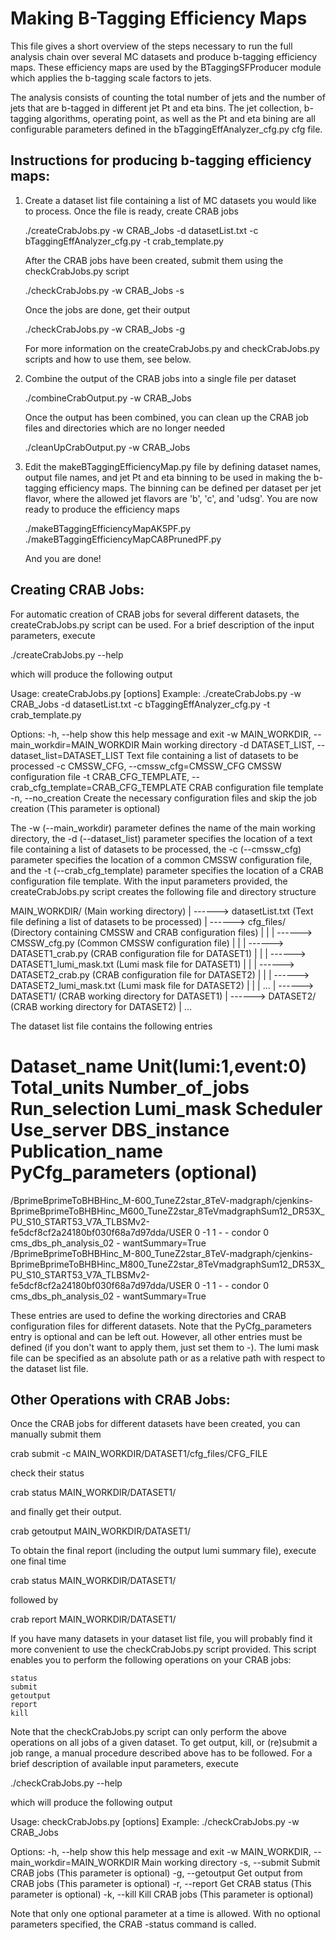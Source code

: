 # Making B-Tagging Efficiency Maps

This file gives a short overview of the steps necessary to run the full analysis chain over several MC datasets
and produce b-tagging efficiency maps. These efficiency maps are used by the BTaggingSFProducer module which applies
the b-tagging scale factors to jets.

The analysis consists of counting the total number of jets and the number of jets
that are b-tagged in different jet Pt and eta bins. The jet collection, b-tagging algorithms, operating point, as well
as the Pt and eta bining are all configurable parameters defined in the bTaggingEffAnalyzer_cfg.py cfg file.

## Instructions for producing b-tagging efficiency maps:

1. Create a dataset list file containing a list of MC datasets you would like to process. Once the file is ready,
   create CRAB jobs

   ./createCrabJobs.py -w CRAB_Jobs -d datasetList.txt -c bTaggingEffAnalyzer_cfg.py -t crab_template.py

   After the CRAB jobs have been created, submit them using the checkCrabJobs.py script

   ./checkCrabJobs.py -w CRAB_Jobs -s

   Once the jobs are done, get their output

   ./checkCrabJobs.py -w CRAB_Jobs -g

   For more information on the createCrabJobs.py and checkCrabJobs.py scripts and how to use them, see below.

2. Combine the output of the CRAB jobs into a single file per dataset

   ./combineCrabOutput.py -w CRAB_Jobs

   Once the output has been combined, you can clean up the CRAB job files and directories which are no longer needed

   ./cleanUpCrabOutput.py -w CRAB_Jobs

3. Edit the makeBTaggingEfficiencyMap.py file by defining dataset names, output file names, and jet Pt and eta binning
   to be used in making the b-tagging efficiency maps. The binning can be defined per dataset per jet flavor, where the
   allowed jet flavors are 'b', 'c', and 'udsg'. You are now ready to produce the efficiency maps

   ./makeBTaggingEfficiencyMapAK5PF.py
   ./makeBTaggingEfficiencyMapCA8PrunedPF.py

   And you are done!


## Creating CRAB Jobs:

For automatic creation of CRAB jobs for several different datasets, the createCrabJobs.py script can be used.
For a brief description of the input parameters, execute

./createCrabJobs.py --help

which will produce the following output

Usage: createCrabJobs.py [options]
Example: ./createCrabJobs.py -w CRAB_Jobs -d datasetList.txt -c bTaggingEffAnalyzer_cfg.py -t crab_template.py

Options:
  -h, --help            show this help message and exit
  -w MAIN_WORKDIR, --main_workdir=MAIN_WORKDIR
                        Main working directory
  -d DATASET_LIST, --dataset_list=DATASET_LIST
                        Text file containing a list of datasets to be
                        processed
  -c CMSSW_CFG, --cmssw_cfg=CMSSW_CFG
                        CMSSW configuration file
  -t CRAB_CFG_TEMPLATE, --crab_cfg_template=CRAB_CFG_TEMPLATE
                        CRAB configuration file template
  -n, --no_creation     Create the necessary configuration files and skip the
                        job creation (This parameter is optional)

The -w (--main_workdir) parameter defines the name of the main working directory, the -d (--dataset_list)
parameter specifies the location of a text file containing a list of datasets to be processed, the -c (--cmssw_cfg)
parameter specifies the location of a common CMSSW configuration file, and the -t (--crab_cfg_template) parameter
specifies the location of a CRAB configuration file template. With the input parameters provided, the createCrabJobs.py
script creates the following file and directory structure

MAIN_WORKDIR/ (Main working directory)
    |
    ------> datasetList.txt (Text file defining a list of datasets to be processed)
    |
    ------> cfg_files/ (Directory containing CMSSW and CRAB configuration files)
    |          |
    |          ------> CMSSW_cfg.py (Common CMSSW configuration file)
    |          |
    |          ------> DATASET1_crab.py (CRAB configuration file for DATASET1)
    |          |
    |          ------> DATASET1_lumi_mask.txt (Lumi mask file for DATASET1)
    |          |
    |          ------> DATASET2_crab.py (CRAB configuration file for DATASET2)
    |          |
    |          ------> DATASET2_lumi_mask.txt (Lumi mask file for DATASET2)
    |          |
    |          ...
    |
    ------> DATASET1/ (CRAB working directory for DATASET1)
    |
    ------> DATASET2/ (CRAB working directory for DATASET2)
    |
    ...

The dataset list file contains the following entries

# Dataset_name                                                                                                                                                                                  Unit(lumi:1,event:0)   Total_units   Number_of_jobs   Run_selection   Lumi_mask   Scheduler   Use_server             DBS_instance   Publication_name   PyCfg_parameters (optional)
/BprimeBprimeToBHBHinc_M-600_TuneZ2star_8TeV-madgraph/cjenkins-BprimeBprimeToBHBHinc_M600_TuneZ2star_8TeVmadgraphSum12_DR53X_PU_S10_START53_V7A_TLBSMv2-fe5dcf8cf2a24180bf030f68a7d97dda/USER                      0            -1                1               -           -      condor            0   cms_dbs_ph_analysis_02                  -   wantSummary=True
/BprimeBprimeToBHBHinc_M-800_TuneZ2star_8TeV-madgraph/cjenkins-BprimeBprimeToBHBHinc_M800_TuneZ2star_8TeVmadgraphSum12_DR53X_PU_S10_START53_V7A_TLBSMv2-fe5dcf8cf2a24180bf030f68a7d97dda/USER                      0            -1                1               -           -      condor            0   cms_dbs_ph_analysis_02                  -   wantSummary=True

These entries are used to define the working directories and CRAB configuration files for different datasets. Note that
the PyCfg_parameters entry is optional and can be left out. However, all other entries must be defined (if you don't want
to apply them, just set them to -). The lumi mask file can be specified as an absolute path or as a relative path with
respect to the dataset list file.


## Other Operations with CRAB Jobs:

Once the CRAB jobs for different datasets have been created, you can manually submit them

crab submit -c MAIN_WORKDIR/DATASET1/cfg_files/CFG_FILE

check their status

crab status MAIN_WORKDIR/DATASET1/

and finally get their output.

crab getoutput MAIN_WORKDIR/DATASET1/

To obtain the final report (including the output lumi summary file), execute one final time

crab status MAIN_WORKDIR/DATASET1/

followed by

crab report MAIN_WORKDIR/DATASET1/

If you have many datasets in your dataset list file, you will probably find it more convenient to use the checkCrabJobs.py
script provided. This script enables you to perform the following operations on your CRAB jobs:

    status
    submit
    getoutput
    report
    kill

Note that the checkCrabJobs.py script can only perform the above operations on all jobs of a given dataset. To get output,
kill, or (re)submit a job range, a manual procedure described above has to be followed. For a brief description of
available input parameters, execute

./checkCrabJobs.py --help

which will produce the following output

Usage: checkCrabJobs.py [options]
Example: ./checkCrabJobs.py -w CRAB_Jobs

Options:
  -h, --help            show this help message and exit
  -w MAIN_WORKDIR, --main_workdir=MAIN_WORKDIR
                        Main working directory
  -s, --submit          Submit CRAB jobs (This parameter is optional)
  -g, --getoutput       Get output from CRAB jobs (This parameter is optional)
  -r, --report          Get CRAB status (This parameter is optional)
  -k, --kill            Kill CRAB jobs (This parameter is optional)

Note that only one optional parameter at a time is allowed. With no optional parameters specified, the CRAB -status command is called.
